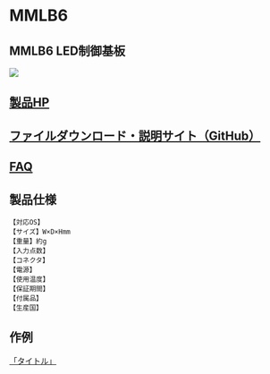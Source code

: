 # MMLB6

## MMLB6 LED制御基板

![](画像)
 

## [製品HP](リンク) 

## [ファイルダウンロード・説明サイト（GitHub）](https://github.com/bit-trade-one/MMLB6/)  

## [FAQ](FAQ.md)

## 製品仕様
    【対応OS】
    【サイズ】W×D×Hmm
    【重量】約g
    【入力点数】
    【コネクタ】
    【電源】
    【使用温度】
    【保証期間】
    【付属品】
    【生産国】

## 作例
[「タイトル」](リンク)
